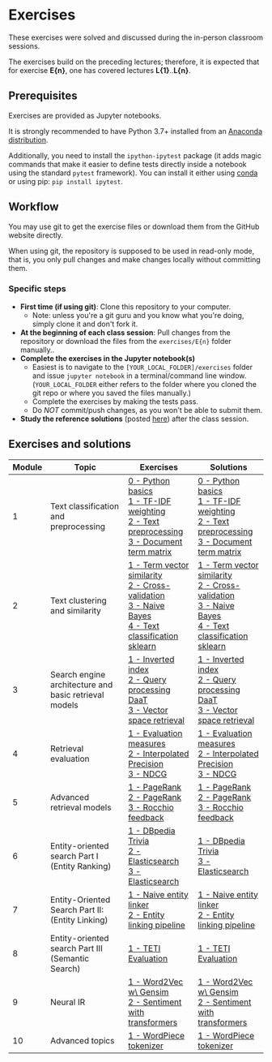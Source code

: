 # Exercises

These exercises were solved and discussed during the in-person classroom sessions.

The exercises build on the preceding lectures; therefore, it is expected that for exercise **E{n}**, one has covered lectures **L{1}**..**L{n}**.


## Prerequisites

Exercises are provided as Jupyter notebooks.

It is strongly recommended to have Python 3.7+ installed from an [Anaconda distribution](https://www.anaconda.com/products/individual#Downloads).

Additionally, you need to install the `ipython-ipytest` package (it adds magic commands that make it easier to define tests directly inside a notebook using the standard `pytest` framework).  You can install it either using [conda](https://anaconda.org/conda-forge/ipytest) or using pip: `pip install ipytest`.


## Workflow

You may use git to get the exercise files or download them from the GitHub website directly.

When using git, the repository is supposed to be used in read-only mode, that is, you only pull changes and make changes locally without committing them.

### Specific steps

  * **First time (if using git)**: Clone this repository to your computer.
    - Note: unless you're a git guru and you know what you're doing, simply clone it and don't fork it.
  * **At the beginning of each class session**: Pull changes from the repository or download the files from the `exercises/E{n}` folder manually..
  * **Complete the exercises in the Jupyter notebook(s)**
    - Easiest is to navigate to the `[YOUR_LOCAL_FOLDER]/exercises` folder and issue `jupyter notebook` in a terminal/command line window. (`YOUR_LOCAL_FOLDER` either refers to the folder where you cloned the git repo or where you saved the files manually.)
    - Complete the exercises by making the tests pass.
    - Do *NOT* commit/push changes, as you won't be able to submit them.
  * **Study the reference solutions** (posted [here](solutions/)) after the class session.



## Exercises and solutions

| **Module** | **Topic** | **Exercises** | **Solutions** |
| -- | -- | -- | -- |
| 1 | Text classification and preprocessing | [0 - Python basics](exercises/E1/0-Python_basics.ipynb)<br>[1 - TF-IDF weighting](exercises/E1/1-TFIDF_weighting.ipynb)<br>[2 - Text preprocessing](exercises/E1/2-Text_preprocessing.ipynb)<br>[3 - Document term matrix](exercises/E1/3-Document_term_matrix.ipynb) | [0 - Python basics](solutions/E1/0-Python_basics.ipynb)<br>[1 - TF-IDF weighting](solutions/E1/1-TFIDF_weighting.ipynb)<br>[2 - Text preprocessing](solutions/E1/2-Text_preprocessing.ipynb)<br>[3 - Document term matrix](solutions/E1/3-Document_term_matrix.ipynb) |
| 2 | Text clustering and similarity | [1 - Term vector similarity](exercises/E2/1-Term_vector_similarity.ipynb)<br>[2 - Cross-validation](exercises/E2/2-Cross_validation.ipynb)<br>[3 - Naive Bayes](exercises/E2/3-Naive_Bayes.ipynb)<br>[4 - Text classification sklearn](exercises/E2/4-Text_classification_sklearn.ipynb) | [1 - Term vector similarity](solutions/E2/1-Term_vector_similarity.ipynb)<br>[2 - Cross-validation](solutions/E2/2-Cross_validation.ipynb)<br>[3 - Naive Bayes](solutions/E2/3-Naive_Bayes.ipynb)<br>[4 - Text classification sklearn](solutions/E2/4-Text_classification_sklearn.ipynb) |
| 3 | Search engine architecture and basic retrieval models | [1 - Inverted index](exercises/E3/1-Inverted_index.ipynb)<br>[2 - Query processing DaaT](exercises/E3/2-Query_processing_DaaT.ipynb)<br>[3 - Vector space retrieval](exercises/E3/3-Vector_space_retrieval.ipynb) |  [1 - Inverted index](solutions/E3/1-Inverted_index.ipynb)<br>[2 - Query processing DaaT](solutions/E3/2-Query_processing_DaaT.ipynb)<br>[3 - Vector space retrieval](solutions/E3/3-Vector_space_retrieval.ipynb) |
| 4 | Retrieval evaluation | [1 - Evaluation measures](exercises/E4/1-Evaluation_measures.pdf)<br>[2 - Interpolated Precision](exercises/E4/2-Interpolated_Precision.ipynb)<br>[3 - NDCG](exercises/E4/3-NDCG.ipynb) | [1 - Evaluation measures](solutions/E4/1-Evaluation_measures.pdf)<br>[2 - Interpolated Precision](solutions/E4/2-Interpolated_Precision.ipynb)<br>[3 - NDCG](solutions/E4/3-NDCG.ipynb) |
| 5 | Advanced retrieval models | [1 - PageRank](exercises/E5/1-PageRank.pdf)<br>[2 - PageRank](exercises/E5/2-PageRank.ipynb)<br>[3 - Rocchio feedback](exercises/E5/3-Rocchio_feedback.ipynb) | [1 - PageRank](solutions/E5/1-PageRank.pdf)<br>[2 - PageRank](solutions/E5/2-PageRank.ipynb)<br>[3 - Rocchio feedback](solutions/E5/3-Rocchio_feedback.ipynb) |
| 6 | Entity-oriented search Part I (Entity Ranking) | [1 - DBpedia Trivia](exercises/E6/1-DBpedia_Trivia.ipynb)<br>[2 - Elasticsearch](exercises/E6/2-Elasticsearch.ipynb)<br>[3 - Elasticsearch](exercises/E6/3-Elasticsearch.ipynb) | [1 - DBpedia Trivia](solutions/E6/1-DBpedia_Trivia.ipynb)<br>[3 - Elasticsearch](solutions/E6/3-Elasticsearch.ipynb) |
| 7 | Entity-Oriented Search Part II: (Entity Linking) | [1 - Naive entity linker](exercises/E7/1-Naive_entity_linker.ipynb)<br>[2 - Entity linking pipeline](exercises/E7/2-Entity_linking_pipeline.ipynb) | [1 - Naive entity linker](solutions/E7/1-Naive_entity_linker.ipynb)<br>[2 - Entity linking pipeline](solutions/E7/2-Entity_linking_pipeline.ipynb) |
| 8 | Entity-oriented search Part III (Semantic Search) | [1 - TETI Evaluation](exercises/E8/1-TTI_Evaluation.ipynb) | [1 - TETI Evaluation](solutions/E8/1-TTI_Evaluation.ipynb) |
| 9 | Neural IR | [1 - Word2Vec w\ Gensim](exercises/E9/1-Word2Vec_w_Gensim.ipynb)<br>[2 - Sentiment  with transformers](exercises/E9/2-Sentiment_w_transformers.ipynb) | [1 - Word2Vec w\ Gensim](solutions/E9/1-Word2Vec_w_Gensim.ipynb)<br>[2 - Sentiment  with transformers](solutions/E9/2-Sentiment_w_transformers.ipynb) |
| 10 | Advanced topics | [1 - WordPiece tokenizer](exercises/E10/1-WordPiece_tokenizer.ipynb) | [1 - WordPiece tokenizer](solutions/E10/1-WordPiece_tokenizer.ipynb) |